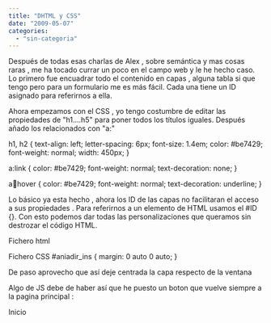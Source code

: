 ```yaml
---
title: "DHTML y CSS"
date: "2009-05-07"
categories: 
  - "sin-categoria"
---
```


Después de todas esas charlas de Alex , sobre semántica y mas cosas raras , me ha tocado currar un poco en el campo web y le he hecho caso. Lo primero fue encuadrar todo el contenido en capas , alguna tabla si que tengo pero para un formulario me es más fácil. Cada una tiene un ID asignado para referirnos a ella.

Ahora empezamos con el CSS , yo tengo costumbre de editar las propiedades de "h1....h5" para poner todos los títulos iguales. Después añado los relacionados con "a:"

h1, h2 {
    text-align: left;
    letter-spacing: 6px;
    font-size: 1.4em;
    color: #be7429;
    font-weight: normal;
    width: 450px;
}

a:link {
   color: #be7429;
   font-weight: normal;
   text-decoration: none;
}

a:link:hover {
   color: #be7429;
   font-weight: normal;
   text-decoration: underline;
}

Lo básico ya esta hecho , ahora los ID de las capas no facilitaran el acceso a sus propiedades . Para referirnos a un elemento de HTML usamos el #ID {}. Con esto podemos dar todas las personalizaciones que queramos sin destrozar el código HTML.

Fichero html

Fichero CSS #aniadir\_ins { margin: 0 auto 0 auto; }

De paso aprovecho que así deje centrada la capa respecto de la ventana

Algo de JS debe de haber así que he puesto un boton que vuelve siempre a la pagina principal :

Inicio
